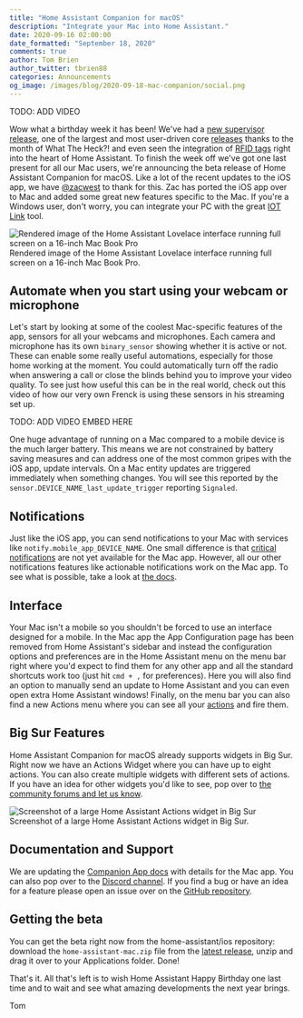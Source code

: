 ```yaml
---
title: "Home Assistant Companion for macOS"
description: "Integrate your Mac into Home Assistant."
date: 2020-09-16 02:00:00
date_formatted: "September 18, 2020"
comments: true
author: Tom Brien
author_twitter: tbrien88
categories: Announcements
og_image: /images/blog/2020-09-18-mac-companion/social.png
---
```


TODO: ADD VIDEO

Wow what a birthday week it has been! We've had a [new supervisor release](/blog/2020/09/16/supervisor-joins-the-party), one of the largest and most user-driven core [releases](/blog/2020/09/17/release-115) thanks to the month of What The Heck?! and even seen the integration of [RFID tags](/blog/2020/09/15/home-assistant-tags) right into the heart of Home Assistant. To finish the week off we've got one last present for all our Mac users, we're announcing the beta release of Home Assistant Companion for macOS. Like a lot of the recent updates to the iOS app, we have [@zacwest](https://github.com/zacwest) to thank for this. Zac has ported the iOS app over to Mac and added some great new features specific to the Mac. If you're a Windows user, don't worry, you can integrate your PC with the great [IOT Link](https://iotlink.gitlab.io/index.html) tool.

<p class='img'>
<img src='/images/blog/2020-09-18-mac-companion/render.png' alt='Rendered image of the Home Assistant Lovelace interface running full screen on a 16-inch Mac Book Pro'></a>
Rendered image of the Home Assistant Lovelace interface running full screen on a 16-inch Mac Book Pro.
</p>

## Automate when you start using your webcam or microphone

Let's start by looking at some of the coolest Mac-specific features of the app, sensors for all your webcams and microphones. Each camera and microphone has its own `binary_sensor` showing whether it is active or not. These can enable some really useful automations, especially for those home working at the moment. You could automatically turn off the radio when answering a call or close the blinds behind you to improve your video quality. To see just how useful this can be in the real world, check out this video of how our very own Frenck is using these sensors in his streaming set up.

TODO: ADD VIDEO EMBED HERE

One huge advantage of running on a Mac compared to a mobile device is the much larger battery. This means we are not constrained by battery saving measures and can address one of the most common gripes with the iOS app, update intervals. On a Mac entity updates are triggered immediately when something changes. You will see this reported by the `sensor.DEVICE_NAME_last_update_trigger` reporting `Signaled`.

## Notifications

Just like the iOS app, you can send notifications to your Mac with services like `notify.mobile_app_DEVICE_NAME`. One small difference is that [critical notifications](https://companion.home-assistant.io/docs/notifications/critical-notifications) are not yet available for the Mac app. However, all our other notifications features like actionable notifications work on the Mac app. To see what is possible, take a look at [the docs](https://companion.home-assistant.io/).

## Interface

Your Mac isn't a mobile so you shouldn't be forced to use an interface designed for a mobile. In the Mac app the App Configuration page has been removed from Home Assistant's sidebar and instead the configuration options and preferences are in the Home Assistant menu on the menu bar right where you'd expect to find them for any other app and all the standard shortcuts work too (just hit `cmd + ,` for preferences). Here you will also find an option to manually send an update to Home Assistant and you can even open extra Home Assistant windows! Finally, on the menu bar you can also find a new Actions menu where you can see all your [actions](https://companion.home-assistant.io/docs/core/actions) and fire them.

## Big Sur Features

Home Assistant Companion for macOS already supports widgets in Big Sur. Right now we have an Actions Widget where you can have up to eight actions. You can also create multiple widgets with different sets of actions. If you have an idea for other widgets you'd like to see, pop over to [the community forums and let us know](https://community.home-assistant.io/t/what-kind-of-ios-14-widgets-would-you-like-to-see/211112/14).

<p class='img'>
<img src='/images/blog/2020-09-18-mac-companion/actions-widget.png' alt='Screenshot of a large Home Assistant Actions widget in Big Sur'></a>
Screenshot of a large Home Assistant Actions widget in Big Sur.
</p>

## Documentation and Support

We are updating the [Companion App docs](https://companion.home-assistant.io) with details for the Mac app. You can also pop over to the [Discord channel](https://discord.com/login?redirect_to=%2Fchannels%2F330944238910963714%2F551871772484698112). If you find a bug or have an idea for a feature please open an issue over on the [GitHub repository](https://github.com/home-assistant/iOS/issues/new/choose).

## Getting the beta

You can get the beta right now from the home-assistant/ios repository: download the `home-assistant-mac.zip` file from the [latest release](https://companion.home-assistant.io/app/mac/latest), unzip and drag it over to your Applications folder. Done!

That's it. All that's left is to wish Home Assistant Happy Birthday one last time and to wait and see what amazing developments the next year brings.

Tom
